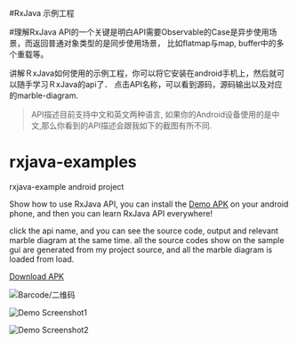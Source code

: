 #RxJava 示例工程

#理解RxJava API的一个关键是明白API需要Observable的Case是异步使用场景，而返回普通对象类型的是同步使用场景， 比如flatmap与map, buffer中的多个重载等。

讲解ＲxJava如何使用的示例工程，你可以将它安装在android手机上，然后就可以随手学习ＲxJava的api了．
点击API名称，可以看到源码，源码输出以及对应的marble-diagram.
>API描述目前支持中文和英文两种语言, 如果你的Android设备使用的是中文,那么你看到的API描述会跟我如下的截图有所不同.

# rxjava-examples
rxjava-example android project

Show how to use RxJava API, you can install the [Demo APK](https://raw.githubusercontent.com/wiki/leeowenowen/rxjava-examples/apk/app-debug.apk) on your android phone, and then you
can learn RxJava API everywhere!

click the api name, and you can see the source code, output and relevant marble diagram at the same time.
all the source codes show on the sample gui are generated from my project source, and all the marble diagram is loaded from 
load.

[Download APK](https://raw.githubusercontent.com/wiki/leeowenowen/rxjava-examples/apk/app-debug.apk)


![Barcode/二维码](https://raw.githubusercontent.com/wiki/leeowenowen/rxjava-examples/res/barcode.png)

![Demo Screenshot1](https://raw.githubusercontent.com/wiki/leeowenowen/rxjava-examples/res/rxjava-1.png)


![Demo Screenshot2](https://raw.githubusercontent.com/wiki/leeowenowen/rxjava-examples/res/rxjava-2.png)

